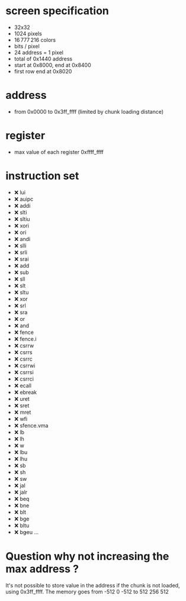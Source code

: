 # screen specification
- 32x32
- 1024 pixels
- 16 777 216 colors
-  bits / pixel
- 24 address = 1 pixel
- total of 0x1440 address
- start at 0x8000, end at 0x8400
- first row end at 0x8020

# address
- from 0x0000 to 0x3ff_ffff
(limited by chunk loading distance)

# register
- max value of each register 0xffff_ffff

# instruction set
- ❌ lui
- ❌ auipc
- ❌ addi
- ❌ slti
- ❌ sltiu
- ❌ xori
- ❌ ori
- ❌ andi
- ❌ slli
- ❌ srli
- ❌ srai
- ❌ add
- ❌ sub
- ❌ sll
- ❌ slt
- ❌ sltu
- ❌ xor
- ❌ srl
- ❌ sra
- ❌ or
- ❌ and
- ❌ fence
- ❌ fence.i
- ❌ csrrw
- ❌ csrrs
- ❌ csrrc
- ❌ csrrwi
- ❌ csrrsi
- ❌ csrrci
- ❌ ecall
- ❌ ebreak
- ❌ uret
- ❌ sret
- ❌ mret
- ❌ wfi
- ❌ sfence.vma
- ❌ lb
- ❌ lh
- ❌ w
- ❌ lbu
- ❌ lhu
- ❌ sb
- ❌ sh
- ❌ sw
- ❌ jal
- ❌ jalr
- ❌ beq
- ❌ bne
- ❌ blt
- ❌ bge
- ❌ bltu
- ❌ bǥeu
...

# Question why not increasing the max address ?
It's not possible to store value in the address if the chunk is not loaded, using 0x3ff_ffff.
The memory goes from -512 0 -512 to 512 256 512